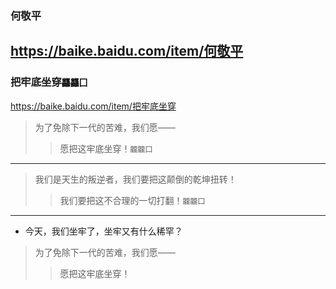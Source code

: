 ### 何敬平
https://baike.baidu.com/item/何敬平
---
### 把牢底坐穿`龘龘囗`
https://baike.baidu.com/item/把牢底坐穿
>为了免除下一代的苦难，我们愿——
>>愿把这牢底坐穿！`龖龖囗`
---
>我们是天生的叛逆者，我们要把这颠倒的乾坤扭转！
>>我们要把这不合理的一切打翻！`龖龖囗`
---
- 今天，我们坐牢了，坐牢又有什么稀罕？
>为了免除下一代的苦难，我们愿——
>>愿把这牢底坐穿！